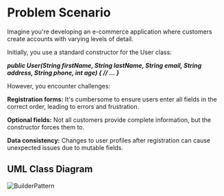 # Problem Scenario

Imagine you're developing an e-commerce application where customers create accounts with varying levels of detail.


Initially, you use a standard constructor for the User class:

_**public User(String firstName, String lastName, String email,
           String address, String phone, int age) {
     // ...
}**_


However, you encounter challenges:

**Registration forms:** It's cumbersome to ensure users enter all fields in the correct order, leading to errors and frustration.

**Optional fields:** Not all customers provide complete information, but the constructor forces them to.

**Data consistency:** Changes to user profiles after registration can cause unexpected issues due to mutable fields.

## UML Class Diagram
![BuilderPattern](https://github.com/user-attachments/assets/f33b1d0b-8cfb-46fc-af1c-55e183a62ea7)
